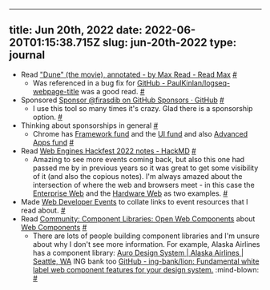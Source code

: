 
---
title: Jun 20th, 2022 
date: 2022-06-20T01:15:38.715Z
slug: jun-20th-2022
type: journal
---
* Read ["Dune" (the movie), annotated - by Max Read - Read Max](https://maxread.substack.com/p/dune-annotated) [#](#62ba1da4-0530-4803-bba7-b6bcd80e2394)<a name="62ba1da4-0530-4803-bba7-b6bcd80e2394"></a>
  * Was referenced in a bug fix for [GitHub - PaulKinlan/logseq-webpage-title](https://github.com/PaulKinlan/logseq-webpage-title) was a good read. [#](#62ba1da4-269f-4231-bb4b-aab152728ea0)<a name="62ba1da4-269f-4231-bb4b-aab152728ea0"></a>
* Sponsored [Sponsor @firasdib on GitHub Sponsors · GitHub](https://github.com/sponsors/firasdib) [#](#62ba1da4-7809-4df5-a693-9d13504c89bb)<a name="62ba1da4-7809-4df5-a693-9d13504c89bb"></a>
  * I use this tool so many times it's crazy. Glad there is a sponsorship option. [#](#62ba1da4-608f-4b27-9dbf-98360486f414)<a name="62ba1da4-608f-4b27-9dbf-98360486f414"></a>
* Thinking about sponsorships in general [#](#62ba1da4-3161-4bca-99b0-548c0bd13aed)<a name="62ba1da4-3161-4bca-99b0-548c0bd13aed"></a>
  * Chrome has [Framework fund](https://blog.opencollective.com/chromes-framework-of-open-source-investment/) and the [UI fund](https://docs.google.com/forms/d/e/1FAIpQLSdN0Y_MpvnlhflX9cBZS7tR24MF6dAvaP4d2LNWOYSyI7HdqQ/viewform) and also [Advanced Apps fund](https://docs.google.com/forms/d/e/1FAIpQLSeVaUlkx6iwI8Q6lDaB-Er1lkCKqiogt8nDCVL9I66XY98RbA/viewform) [#](#62ba1da4-c9f1-4d52-9afe-552faf2058db)<a name="62ba1da4-c9f1-4d52-9afe-552faf2058db"></a>
* Read [Web Engines Hackfest 2022 notes - HackMD](https://hackmd.io/@tchevalier/HyoJsT4K5) [#](#62ba1da4-b268-44b7-b2c5-bc5c2c1acc5b)<a name="62ba1da4-b268-44b7-b2c5-bc5c2c1acc5b"></a>
  * Amazing to see more events coming back, but also this one had passed me by in previous years so it was great to get some visibility of it (and also the copious notes). I'm always amazed about the intersection of where the web and browsers meet - in this case the [Enterprise Web](../entry/enterprise-web) and the [Hardware Web](../entry/hardware-web) as two examples. [#](#62ba1da4-47e3-41e1-aec2-59365fb08411)<a name="62ba1da4-47e3-41e1-aec2-59365fb08411"></a>
* Made [Web Developer Events](../entry/web-developer-events) to collate links to event resources that I read about. [#](#62ba1da4-05f9-4bf3-bc06-ce7b7fd662a7)<a name="62ba1da4-05f9-4bf3-bc06-ce7b7fd662a7"></a>
* Read [Community: Component Libraries: Open Web Components](https://open-wc.org/guides/community/component-libraries/) about [Web Components](../entry/web-components) [#](#62ba1da4-6cd7-440a-95c4-b5e13d82e579)<a name="62ba1da4-6cd7-440a-95c4-b5e13d82e579"></a>
  * There are lots of people building component libraries and I'm unsure about why I don't see more information. For example, Alaska Airlines has a component library: [Auro Design System | Alaska Airlines | Seattle, WA](https://auro.alaskaair.com/#gsc.tab=0,) ING bank too [GitHub - ing-bank/lion: Fundamental white label web component features for your design system.](https://github.com/ing-bank/lion) :mind-blown: [#](#62ba1da4-1d38-48fb-ba86-214045237ef8)<a name="62ba1da4-1d38-48fb-ba86-214045237ef8"></a>

